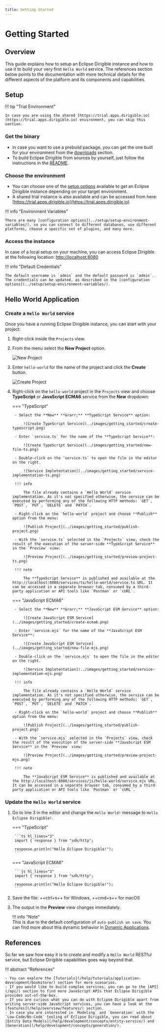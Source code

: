 ```yaml
---
title: Getting Started
---
```


Getting Started
===

## Overview

This guide explains how to setup an Eclipse Dirigible instance and how to use it to build your very first `Hello World` service. The references section below points to the documentation with more technical details for the different aspects of the platform and its components and capabilities.

## Setup

!!! tip "Trial Environment"

    In case you are using the shared [https://trial.apps.dirigible.io](https://trial.apps.dirigible.io) environment, you can skip this section.

### Get the binary

* In case you want to use a prebuild package, you can get the one built for your environment from the [downloads](http://download.dirigible.io/) section.
* To build Eclipse Dirigible from sources by yourself, just follow the instructions in the [README](https://github.com/eclipse/dirigible/blob/master/README.md#build).

### Choose the environment

* You can choose one of the [setup options](../setup/) available to get an Eclipse Dirigible instance depending on your target environment.
* A shared trial instance is also available and can be accessed from here: [https://trial.apps.dirigible.io](https://trial.apps.dirigible.io)

!!! info "Environment Variables"

    There are many [configuration options](../setup/setup-environment-variables/), so you can connect to different databases, use different platforms, choose a specific set of plugins, and many more.

### Access the instance

In case of a local setup on your machine, you can access Eclipse Dirigible at the following location: [http://localhost:8080](http://localhost:8080)

!!! info "Default Credentials"

    The default username is `admin` and the default password is `admin`. The credentials can be updated, as described in the [configuration options](../setup/setup-environment-variables/).

## Hello World Application


### Create a `Hello World` service
Once you have a running Eclipse Dirigible instance, you can start with your project:

1. Right-click inside the `Projects` view.
1. From the menu select the **New Project** option.

    ![New Project](../images/getting_started/new-project-hello.png)

1. Enter `hello-world` for the name of the project and click the **Create** button. 

    ![Create Project](../images/getting_started/create-project-hello.png)

1. Right-click on the `hello-world` project in the `Projects` view and choose **TypeScript** or **JavaScript ECMA6** service from the **New** dropdown:

    === "TypeScript"

        - Select the **New** **&rarr;** **TypeScript Service** option:

            ![Create TypeScript Service](../images/getting_started/create-typescript.png)
        
        - Enter `service.ts` for the name of the **TypeScript Service**:

            ![Create TypeScript Service](../images/getting_started/new-file-ts.png)
        
        - Double-click on the `service.ts` to open the file in the editor on the right.
        
            ![Service Impletentation](../images/getting_started/service-implementation-ts.png)

        !!! info
        
            The file already contains a `Hello World` service implementation. As it's not specified otherwise, the service can be executed by performing any of the following HTTP methods: `GET`, `POST`, `PUT`, `DELETE` and `PATCH`.

        - Right-click on the `hello-world` project and choose **Publish** option from the menu:

            ![Publish Project](../images/getting_started/publish-project.png)
        
        - With the `service.ts` selected in the `Projects` view, check the result of the execution of the server-side **TypeScript Service** in the `Preview` view:

            ![Preview Project](../images/getting_started/preview-project-ts.png)

        !!! note

            The **TypeScript Service** is published and available at the http://localhost:8080/services/ts/hello-world/service.ts URL. It can be accessed in a separate browser tab, consumed by a third-party application or API tools like `Postman` or `cURL`.

    === "JavaScript ECMA6"

        - Select the **New** **&rarr;** **JavaScript ESM Service** option:

            ![Create JavaScript ESM Service](../images/getting_started/create-ecma6.png)
        
        - Enter `service.mjs` for the name of the **JavaScript ESM Service**:

            ![Create JavaScript ESM Service](../images/getting_started/new-file-mjs.png)
        
        - Double-click on the `service.mjs` to open the file in the editor on the right.
        
            ![Service Impletentation](../images/getting_started/service-implementation-mjs.png)

        !!! info
        
            The file already contains a `Hello World` service implementation. As it's not specified otherwise, the service can be executed by performing any of the following HTTP methods: `GET`, `POST`, `PUT`, `DELETE` and `PATCH`.

        - Right-click on the `hello-world` project and choose **Publish** option from the menu:

            ![Publish Project](../images/getting_started/publish-project.png)
        
        - With the `service.mjs` selected in the `Projects` view, check the result of the execution of the server-side **JavaScript ESM Service** in the `Preview` view:

            ![Preview Project](../images/getting_started/preview-project-mjs.png)

        !!! note

            The **JavaScript ESM Service** is published and available at the http://localhost:8080/services/js/hello-world/service.mjs URL. It can be accessed in a separate browser tab, consumed by a third-party application or API tools like `Postman` or `cURL`.

### Update the `Hello World` service

1. Go to line 3 in the editor and change the `Hello World!` message to `Hello Eclipse Dirigible!`.

    === "TypeScript"

        ```ts hl_lines="3"
        import { response } from "sdk/http";

        response.println("Hello Eclipse Dirigible!");
        ```

    === "JavaScript ECMA6"

        ```js hl_lines="3"
        import { response } from "sdk/http";

        response.println("Hello Eclipse Dirigible!");
        ```

1. Save the file: ++ctrl+s++ for Windows, ++cmd+s++ for macOS
1. The output in the **Preview** view changes immediately.

    !!! info "Note"  
        This is due to the default configuration of `auto-publish on save`. You can find more about this dynamic behavior in [Dynamic Applications](/help/development/concepts/dynamic-applications/).

## References

So far we saw how easy it is to create and modify a `Hello World` RESTful service, but Eclipse Dirigible capabilities goes way beyond that.

!!! abstract "References"

    - You can explore the [Tutorials](/help/tutorials/application-development/bookstore/) section for more scenarios.
    - If you would like to build complex services, you can go to the [API](/api/) section to find more JavaScript APIs that Eclipse Dirigible provides out-of-the-box.
    - If you are curious what you can do with Eclipse Dirigible apart from writing server-side JavaScript services, you can have a look at the [features](/help/overview/features/) section.
    - In case you are interested in `Modeling` and `Generation` with the `Low-Code/No-Code` tooling of Eclipse Dirigible, you can read about [Entity Data Models](/help/development/concepts/entity-service/) and [Generation](/help/development/concepts/generation/).

